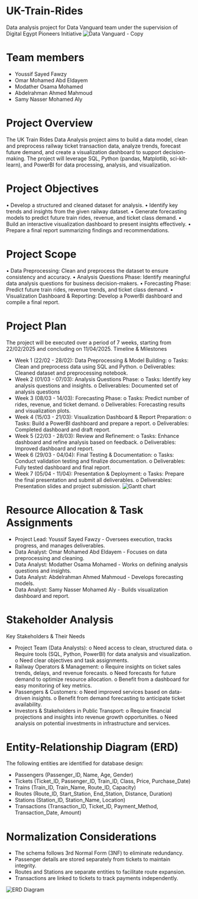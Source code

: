 # UK-Train-Rides
Data analysis project for Data Vanguard team under the supervision of Digital Egypt Pioneers Initiative
![Data Vanguard - Copy](https://github.com/user-attachments/assets/ed76c248-90bb-4f41-b564-ae58607e6052)
# Team members
- Youssif Sayed Fawzy
- Omar Mohamed Abd Eldayem
- Modather Osama Mohamed
- Abdelrahman Ahmed Mahmoud
- Samy Nasser Mohamed Aly
# Project Overview
The UK Train Rides Data Analysis project aims to build a data model, clean and preprocess railway ticket transaction data, analyze trends, forecast future demand, and create a visualization dashboard to support decision-making. The project will leverage SQL, Python (pandas, Matplotlib, sci-kit-learn), and PowerBI for data processing, analysis, and visualization.
# Project Objectives
•	Develop a structured and cleaned dataset for analysis.
•	Identify key trends and insights from the given railway dataset.
•	Generate forecasting models to predict future train rides, revenue, and ticket class demand.
•	Build an interactive visualization dashboard to present insights effectively.
•	Prepare a final report summarizing findings and recommendations.
# Project Scope
•	Data Preprocessing: Clean and preprocess the dataset to ensure consistency and accuracy.
•	Analysis Questions Phase: Identify meaningful data analysis questions for business decision-makers.
•	Forecasting Phase: Predict future train rides, revenue trends, and ticket class demand.
•	Visualization Dashboard & Reporting: Develop a PowerBi dashboard and compile a final report.
# Project Plan
The project will be executed over a period of 7 weeks, starting from 22/02/2025 and concluding on 11/04/2025.
Timeline & Milestones
- Week 1 (22/02 - 28/02): Data Preprocessing & Model Building:
o	Tasks: Clean and preprocess data using SQL and Python.
o	Deliverables: Cleaned dataset and preprocessing notebook.
- Week 2 (01/03 - 07/03): Analysis Questions Phase:
o	Tasks: Identify key analysis questions and insights.
o	Deliverables: Documented set of analysis questions
- Week 3 (08/03 - 14/03): Forecasting Phase:
o	Tasks: Predict number of rides, revenue, and ticket demand.
o	Deliverables: Forecasting results and visualization plots.
- Week 4 (15/03 - 21/03): Visualization Dashboard & Report Preparation:
o	Tasks: Build a PowerBI dashboard and prepare a report.
o	Deliverables: Completed dashboard and draft report.
- Week 5 (22/03 - 28/03): Review and Refinement:
o	Tasks: Enhance dashboard and refine analysis based on feedback.
o	Deliverables: Improved dashboard and report.
- Week 6 (29/03 - 04/04): Final Testing & Documentation:
o	Tasks: Conduct validation testing and finalize documentation.
o	Deliverables: Fully tested dashboard and final report.
-	Week 7 (05/04 - 11/04): Presentation & Deployment:
o	Tasks: Prepare the final presentation and submit all deliverables.
o	Deliverables: Presentation slides and project submission.
![Gantt chart](https://github.com/user-attachments/assets/15dd0bbd-703e-428c-8c5d-12c8354e43b1)
# Resource Allocation & Task Assignments
- Project Lead: Youssif Sayed Fawzy - Oversees execution, tracks progress, and manages deliverables.
- Data Analyst: Omar Mohamed Abd Eldayem - Focuses on data preprocessing and cleaning.
- Data Analyst: Modather Osama Mohamed - Works on defining analysis questions and insights.
- Data Analyst: Abdelrahman Ahmed Mahmoud - Develops forecasting models.
- Data Analyst: Samy Nasser Mohamed Aly - Builds visualization dashboard and report.
# Stakeholder Analysis
Key Stakeholders & Their Needs
- Project Team (Data Analysts):
o	Need access to clean, structured data.
o	Require tools (SQL, Python, PowerBI) for data analysis and visualization.
o	Need clear objectives and task assignments.
-	Railway Operators & Management:
o	Require insights on ticket sales trends, delays, and revenue forecasts.
o	Need forecasts for future demand to optimize resource allocation.
o	Benefit from a dashboard for easy monitoring of key metrics.
-	Passengers & Customers:
o	Need improved services based on data-driven insights.
o	Benefit from demand forecasting to anticipate ticket availability.
-	Investors & Stakeholders in Public Transport:
o	Require financial projections and insights into revenue growth opportunities.
o	Need analysis on potential investments in infrastructure and services.
# Entity-Relationship Diagram (ERD)
The following entities are identified for database design:
-	Passengers (Passenger_ID, Name, Age, Gender)
-	Tickets (Ticket_ID, Passenger_ID, Train_ID, Class, Price, Purchase_Date)
-	Trains (Train_ID, Train_Name, Route_ID, Capacity)
-	Routes (Route_ID, Start_Station, End_Station, Distance, Duration)
-	Stations (Station_ID, Station_Name, Location)
-	Transactions (Transaction_ID, Ticket_ID, Payment_Method, Transaction_Date, Amount)
# Normalization Considerations
-	The schema follows 3rd Normal Form (3NF) to eliminate redundancy.
-	Passenger details are stored separately from tickets to maintain integrity.
-	Routes and Stations are separate entities to facilitate route expansion.
-	Transactions are linked to tickets to track payments independently.
  
  ![ERD Diagram](https://github.com/user-attachments/assets/bf113da1-c2b1-4ed0-a75c-2455c3f2bb83)


